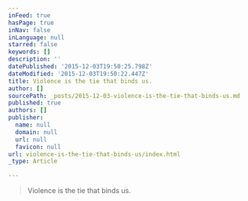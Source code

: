 ```yaml
---
inFeed: true
hasPage: true
inNav: false
inLanguage: null
starred: false
keywords: []
description: ''
datePublished: '2015-12-03T19:50:25.798Z'
dateModified: '2015-12-03T19:50:22.447Z'
title: Violence is the tie that binds us.
author: []
sourcePath: _posts/2015-12-03-violence-is-the-tie-that-binds-us.md
published: true
authors: []
publisher:
  name: null
  domain: null
  url: null
  favicon: null
url: violence-is-the-tie-that-binds-us/index.html
_type: Article

---
```

> Violence is the tie that binds us.